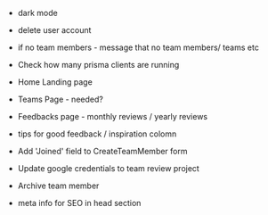 - dark mode
- delete user account
- if no team members - message that no team members/ teams etc
- Check how many prisma clients are running
- Home Landing page
- Teams Page - needed?
- Feedbacks page - monthly reviews / yearly reviews
- tips for good feedback / inspiration colomn
- Add 'Joined' field to CreateTeamMember form
- Update google credentials to team review project
- Archive team member

- meta info for SEO in head section
